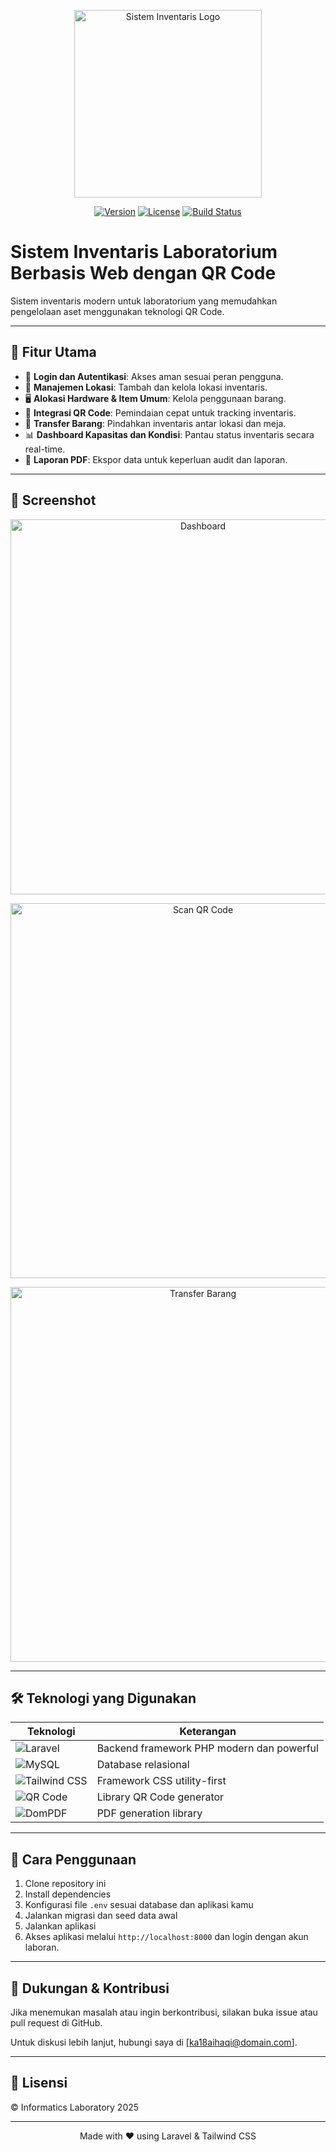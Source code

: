 <p align="center">
  <a href="#" target="_blank">
    <img src="/assets/screenshots/logo-iflab" width="300" alt="Sistem Inventaris Logo" />
  </a>
</p>

<p align="center">
  <a href="#"><img src="https://img.shields.io/badge/version-1.0.0-blue" alt="Version"></a>
  <a href="#"><img src="https://img.shields.io/badge/license-MIT-green" alt="License"></a>
  <a href="#"><img src="https://img.shields.io/badge/build-passing-brightgreen" alt="Build Status"></a>
</p>

# Sistem Inventaris Laboratorium Berbasis Web dengan QR Code

Sistem inventaris modern untuk laboratorium yang memudahkan pengelolaan aset menggunakan teknologi QR Code.

---

## 🚀 Fitur Utama

- 🔐 **Login dan Autentikasi**: Akses aman sesuai peran pengguna.
- 📍 **Manajemen Lokasi**: Tambah dan kelola lokasi inventaris.
- 🖥️ **Alokasi Hardware & Item Umum**: Kelola penggunaan barang.
- 📱 **Integrasi QR Code**: Pemindaian cepat untuk tracking inventaris.
- 🔄 **Transfer Barang**: Pindahkan inventaris antar lokasi dan meja.
- 📊 **Dashboard Kapasitas dan Kondisi**: Pantau status inventaris secara real-time.
- 📄 **Laporan PDF**: Ekspor data untuk keperluan audit dan laporan.

---

## 🎨 Screenshot

<p align="center">
  <img src="/assets/screenshots/dashboard.png" alt="Dashboard" width="600" />
</p>

<p align="center">
  <img src="/assets/screenshots/scan-qr.png" alt="Scan QR Code" width="600" />
</p>

<p align="center">
  <img src="/assets/screenshots/transfer.png" alt="Transfer Barang" width="600" />
</p>


---

## 🛠️ Teknologi yang Digunakan

| Teknologi      | Keterangan                                   |
|----------------|----------------------------------------------|
| ![Laravel](https://img.shields.io/badge/-Laravel-red?logo=laravel&logoColor=white)  | Backend framework PHP modern dan powerful |
| ![MySQL](https://img.shields.io/badge/-MySQL-blue?logo=mysql&logoColor=white)       | Database relasional                        |
| ![Tailwind CSS](https://img.shields.io/badge/-Tailwind_CSS-blue?logo=tailwind-css&logoColor=white) | Framework CSS utility-first                |
| ![QR Code](https://img.shields.io/badge/-QR_Code-black?logo=qr-code&logoColor=white) | Library QR Code generator      |
| ![DomPDF](https://img.shields.io/badge/-DomPDF-orange?logo=php&logoColor=white)     | PDF generation library                     |

---

## 📖 Cara Penggunaan

1. Clone repository ini  
2. Install dependencies  
3. Konfigurasi file `.env` sesuai database dan aplikasi kamu  
4. Jalankan migrasi dan seed data awal  
5. Jalankan aplikasi  
6. Akses aplikasi melalui `http://localhost:8000` dan login dengan akun laboran.

---

## 💬 Dukungan & Kontribusi

Jika menemukan masalah atau ingin berkontribusi, silakan buka issue atau pull request di GitHub.

Untuk diskusi lebih lanjut, hubungi saya di [ka18aihaqi@domain.com].

---

## 📄 Lisensi

© Informatics Laboratory 2025

---

<p align="center">
Made with ❤️ using Laravel & Tailwind CSS
</p>
